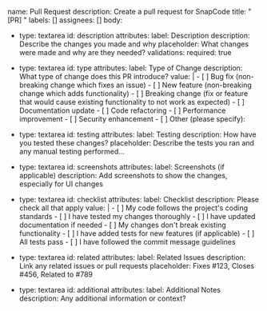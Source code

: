 name: Pull Request
description: Create a pull request for SnapCode
title: "[PR] "
labels: []
assignees: []
body:
  - type: textarea
    id: description
    attributes:
      label: Description
      description: Describe the changes you made and why
      placeholder: What changes were made and why are they needed?
    validations:
      required: true

  - type: textarea
    id: type
    attributes:
      label: Type of Change
      description: What type of change does this PR introduce?
      value: |
        - [ ] Bug fix (non-breaking change which fixes an issue)
        - [ ] New feature (non-breaking change which adds functionality)
        - [ ] Breaking change (fix or feature that would cause existing functionality to not work as expected)
        - [ ] Documentation update
        - [ ] Code refactoring
        - [ ] Performance improvement
        - [ ] Security enhancement
        - [ ] Other (please specify):

  - type: textarea
    id: testing
    attributes:
      label: Testing
      description: How have you tested these changes?
      placeholder: Describe the tests you ran and any manual testing performed...

  - type: textarea
    id: screenshots
    attributes:
      label: Screenshots (if applicable)
      description: Add screenshots to show the changes, especially for UI changes

  - type: textarea
    id: checklist
    attributes:
      label: Checklist
      description: Please check all that apply
      value: |
        - [ ] My code follows the project's coding standards
        - [ ] I have tested my changes thoroughly
        - [ ] I have updated documentation if needed
        - [ ] My changes don't break existing functionality
        - [ ] I have added tests for new features (if applicable)
        - [ ] All tests pass
        - [ ] I have followed the commit message guidelines

  - type: textarea
    id: related
    attributes:
      label: Related Issues
      description: Link any related issues or pull requests
      placeholder: Fixes #123, Closes #456, Related to #789

  - type: textarea
    id: additional
    attributes:
      label: Additional Notes
      description: Any additional information or context?